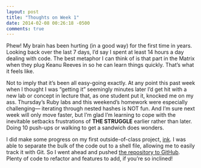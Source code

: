 ```yaml
---
layout: post
title: "Thoughts on Week 1"
date: 2014-02-08 00:26:18 -0500
comments: true
---
```


Phew! My brain has been hurting (in a good way) for the first time in years. Looking back over the last 7 days, I’d say I spent at least 14 hours a day dealing with code. The best metaphor I can think of is that part in the Matrix when they plug Keanu Reeves in so he can learn things quickly. That’s what it feels like. 

Not to imply that it’s been all easy-going exactly. At any point this past week when I thought I was “getting it” seemingly minutes later I’d get hit with a new lab or concept in lecture that, as one student put it, knocked me on my ass. Thursday’s Ruby labs and this weekend’s homework were especially challenging— iterating through nested hashes is NOT fun. And I’m sure next week will only move faster, but I’m glad I’m learning to cope with the inevitable setbacks frustrations of **THE STRUGGLE** earlier rather than later. Doing 10 push-ups or walking to get a sandwich does wonders.

I did make some progress on my first outside-of-class project, [ink](http://sts10.github.io/2014/02/06/octo-new-making-octopress-easier-with-bash.html). I was able to separate the bulk of the code out to a shell file, allowing me to easily track it with Git. So I went ahead and pushed [the repository to GitHub](https://github.com/sts10/ink). Plenty of code to refactor and features to add, if you’re so inclined! 










